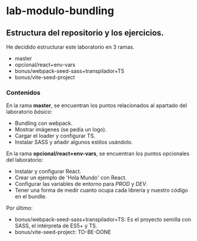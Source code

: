# lab-modulo-bundling
## Estructura del repositorio y los ejercicios.
He decidido estructurar este laboratorio en 3 ramas.
- master
- opcional/react+env-vars
- bonus/webpack-seed-sass+transpilador+TS
- bonus/vite-seed-project

### Contenidos
En la rama **master**, se encuentran los puntos relacionados al apartado del laboratorio *básico*:
- Bundling con webpack.
- Mostrar imágenes (se pedía un logo).
- Cargar el loader y configurar TS.
- Instalar SASS y añadir algunos estilos usándolo.

En la rama **opcional/react+env-vars**, se encuentran los puntos opcionales del laboratorio:
- Instalar y configurar React.
- Crear un ejemplo de 'Hola Mundo' con React.
- Configurar las variables de entorno para *PROD* y *DEV*.
- Tener una forma de medir cuanto ocupa cada librería y nuestro código en el bundle.​

Por último:
- bonus/webpack-seed-sass+transpilador+TS: Es el proyecto semilla con SASS, el intérpreta de ES5+ y TS.
- bonus/vite-seed-project: TO-BE-DONE
